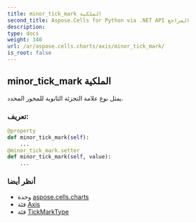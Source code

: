 ```yaml
---
title: minor_tick_mark الملكية
second_title: Aspose.Cells for Python via .NET API المراجع
description:
type: docs
weight: 340
url: /ar/aspose.cells.charts/axis/minor_tick_mark/
is_root: false
---
```

##  minor_tick_mark الملكية

يمثل نوع علامة التجزئة الثانوية للمحور المحدد.
###  تعريف:
```python
@property
def minor_tick_mark(self):
    ...
@minor_tick_mark.setter
def minor_tick_mark(self, value):
    ...
```

###  أنظر أيضا
* وحدة [aspose.cells.charts](../../)
* فئة [Axis](/cells/python-net/ar/aspose.cells.charts/axis)
* فئة [TickMarkType](/cells/python-net/ar/aspose.cells.charts/tickmarktype)
